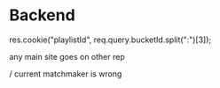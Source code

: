 # Backend

res.cookie("playlistId", req.query.bucketId.split(":")[3]);

any main site goes on other rep

/  current matchmaker is wrong
